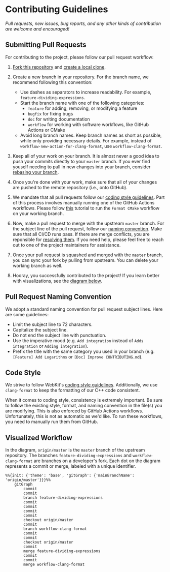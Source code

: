 # Contributing Guidelines

*Pull requests, new issues, bug reports, and any other kinds of contribution are welcome and encouraged!*

## Submitting Pull Requests

For contributing to the project, please follow our pull request workflow:

1. [Fork this repository](https://docs.github.com/en/get-started/quickstart/fork-a-repo) and [create a local clone](https://docs.github.com/en/repositories/creating-and-managing-repositories/cloning-a-repository).

2. Create a new branch in your repository. For the branch name, we recommend following this convention:
    * Use dashes as separators to increase readability. For example, `feature-dividing-expressions`.
    * Start the branch name with one of the following categories:
        * `feature` for adding, removing, or modifying a feature
        * `bugfix` for fixing bugs
        * `doc` for writing documentation
        * `workflow` for working with software workflows, like GitHub Actions or CMake
    * Avoid long branch names. Keep branch names as short as possible, while only providing necessary details. For example, instead of `workflow-new-action-for-clang-format`, use `workflow-clang-format`.

3. Keep all of your work on your branch. It is almost never a good idea to push your commits directly to your `master` branch. If you ever find youself needing to pull in new changes into your branch, consider [rebasing your branch](https://git-scm.com/book/en/v2/Git-Branching-Rebasing).

4. Once you're done with your work, make sure that all of your changes are pushed to the remote repository (i.e., onto GitHub).

5. We mandate that all pull requests follow our [coding style guidelines](#code-style). Part of this process involves manually running one of the GitHub Actions workflows. Please follow [this](https://docs.github.com/en/actions/using-workflows/manually-running-a-workflow) tutorial to run the `Format CMake` workflow on your working branch.

6. Now, make a pull request to merge with the upstream `master` branch. For the subject line of the pull request, follow our [naming convention](#pull-request-naming-convention). Make sure that all CI/CD runs pass. If there are merge conflicts, you are reponsible for [resolving them](https://docs.github.com/en/pull-requests/collaborating-with-pull-requests/addressing-merge-conflicts/resolving-a-merge-conflict-on-github). If you need help, please feel free to reach out to one of the project maintainers for assistance.

7. Once your pull request is squashed and merged with the `master` branch, you can sync your fork by pulling from upstream. You can delete your working branch as well.

8. Hooray, you successfully contributed to the project! If you learn better with visualizations, see the [diagram below](#workflow-diagram).

## Pull Request Naming Convention

We adopt a standard naming convention for pull request subject lines. Here are some guidelines:
* Limit the subject line to 72 characters.
* Capitalize the subject line.
* Do not end the subject line with punctuation.
* Use the imperative mood (e.g. `Add integration` instead of `Adds integration` or `Adding integration`).
* Prefix the title with the same category you used in your branch (e.g. `[Feature] Add Logarithms` or `[Doc] Improve CONTRIBUTING.md`).

## Code Style

We strive to follow WebKit's [coding style guidelines](https://webkit.org/code-style-guidelines/). Additionally, we use `clang-format` to keep the formatting of our C++ code consistent.

When it comes to coding style, consistency is extremely important. Be sure to follow the existing style, format, and naming convention in the file(s) you are modifying. This is also enforced by GitHub Actions workflows. Unfortunately, this is not as automatic as we'd like. To run these workflows, you need to manually run them from GitHub.

## Visualized Workflow

In the diagram, `origin/master` is the `master` branch of the upstream repository. The branches `feature-dividing-expressions` and `workflow-clang-format` are branches on a developer's fork. Each dot on the diagram represents a commit or merge, labeled with a unique identifier.

```mermaid
%%{init: {'theme': 'base', 'gitGraph': {'mainBranchName': 'origin/master'}}}%%
    gitGraph
        commit
        commit
        branch feature-dividing-expressions
        commit
        commit
        commit
        commit
        checkout origin/master
        commit
        branch workflow-clang-format
        commit
        commit
        checkout origin/master
        commit
        merge feature-dividing-expressions
        commit
        commit
        merge workflow-clang-format
```
